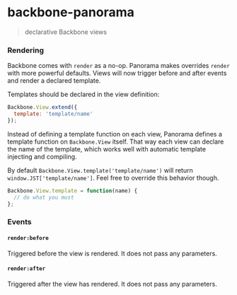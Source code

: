 # backbone-panorama

> declarative Backbone views

### Rendering

Backbone comes with `render` as a no-op. Panorama makes overrides `render` with more powerful defaults. Views will now trigger before and after events and render a declared template.

Templates should be declared in the view definition:

```js
Backbone.View.extend({
  template: 'template/name'
});
```

Instead of defining a template function on each view, Panorama defines a template function on `Backbone.View` itself. That way each view can declare the name of the template, which works well with automatic template injecting and compiling.  

By default `Backbone.View.template('template/name')` will return `window.JST['template/name']`. Feel free to override this behavior though. 

```js
Backbone.View.template = function(name) {
  // do what you must
};
```

### Events

#### `render:before`

Triggered before the view is rendered. It does not pass any parameters.

#### `render:after`

Triggered after the view has rendered. It does not pass any parameters.